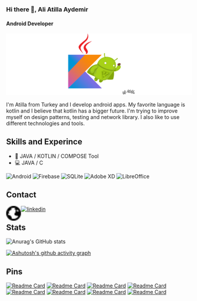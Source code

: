### Hi there 👋, Ali Atilla Aydemir
#### Android Developer
<!-- ![Android Developer](https://github.com/aliatillaydemir/aliatillaydemir/blob/main/android_design.png) -->
![Android Developer](https://github.com/aliatillaydemir/aliatillaydemir/blob/main/and.png)

I'm Atilla from Turkey and I develop android apps. My favorite language is kotlin and I believe that kotlin has a bigger future. I'm trying to improve myself on design patterns, testing and network library. I also like to use different technologies and tools.

## Skills and Experince 

* :iphone: JAVA / KOTLIN / COMPOSE Tool
* :computer: JAVA / C

![Android](https://img.shields.io/badge/Android-3DDC84?style=for-the-badge&logo=android&logoColor=white)
![Firebase](https://img.shields.io/badge/firebase-%23039BE5.svg?style=for-the-badge&logo=firebase)
![SQLite](https://img.shields.io/badge/sqlite-%2307405e.svg?style=for-the-badge&logo=sqlite&logoColor=white)
![Adobe XD](https://img.shields.io/badge/Adobe%20XD-470137?style=for-the-badge&logo=Adobe%20XD&logoColor=#FF61F6)
![LibreOffice](https://img.shields.io/badge/LibreOffice-%2318A303?style=for-the-badge&logo=LibreOffice&logoColor=white)

<!--[![Top Langs](https://github-readme-stats.vercel.app/api/top-langs/?username=aliatillaydemir&layout=compact)](https://github.com/aliatillaydemir/github-readme-stats)-->
<!--
[![Top Langs](https://github-readme-stats.vercel.app/api/top-langs/?username=aliatillaydemir&hide=javascript,html)](https://github.com/anuraghazra/github-readme-stats)
[![Top Langs](https://github-readme-stats.vercel.app/api/top-langs/?username=aliatillaydemir&layout=compact)](https://github.com/anuraghazra/github-readme-stats)
[![Top Langs](https://github-readme-stats.vercel.app/api/top-langs/?username=aliatillaydemir&hide=asp)](https://github.com/anuraghazra/github-readme-stats)
-->

## Contact 

[<img src='https://cdn.jsdelivr.net/npm/simple-icons@3.0.1/icons/linkedin.svg' alt='linkedin' height='40'>](https://www.linkedin.com/in/atilla-aydemir-406b99193/) [<img align="left" alt="arnabdey.co" width="40px" src="https://raw.githubusercontent.com/iconic/open-iconic/master/svg/globe.svg" />][website]

[website]: https://aliatillaydemir.github.io

## Stats

![Anurag's GitHub stats](https://github-readme-stats.vercel.app/api?username=aliatillaydemir&show_icons=true&theme=radical)

[![Ashutosh's github activity graph](https://github-readme-activity-graph.cyclic.app/graph?username=aliatillaydemir&theme=merko)](https://github.com/ashutosh00710/github-readme-activity-graph)


## Pins

[![Readme Card](https://github-readme-stats.vercel.app/api/pin/?username=aliatillaydemir&repo=MeetFriends-App)](https://github.com/aliatillaydemir/MeetFriends-App)
[![Readme Card](https://github-readme-stats.vercel.app/api/pin/?username=aliatillaydemir&repo=WineApp)](https://github.com/aliatillaydemir/WineApp)
[![Readme Card](https://github-readme-stats.vercel.app/api/pin/?username=aliatillaydemir&repo=ShoppingApp)](https://github.com/aliatillaydemir/ShoppingApp)
[![Readme Card](https://github-readme-stats.vercel.app/api/pin/?username=aliatillaydemir&repo=CryptoApp)](https://github.com/aliatillaydemir/CryptoApp)
[![Readme Card](https://github-readme-stats.vercel.app/api/pin/?username=aliatillaydemir&repo=Crash_baloons)](https://github.com/aliatillaydemir/Crash_baloons)
[![Readme Card](https://github-readme-stats.vercel.app/api/pin/?username=aliatillaydemir&repo=labirent_oyunu)](https://github.com/aliatillaydemir/labirent_oyunu)
[![Readme Card](https://github-readme-stats.vercel.app/api/pin/?username=aliatillaydemir&repo=MovieApp)](https://github.com/aliatillaydemir/MovieApp)
[![Readme Card](https://github-readme-stats.vercel.app/api/pin/?username=aliatillaydemir&repo=RedditClone)](https://github.com/aliatillaydemir/RedditClone)




